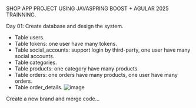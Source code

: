 SHOP APP PROJECT USING JAVASPRING BOOST + AGULAR 2025 TRAINNING.

Day 01: Create database and design the system.
+ Table users.
+ Table tokens: one user have many tokens.
+ Table social_accounts: support login by third-party, one user have many social accounts.
+ Table categories.
+ Table products: one category have many products.
+ Table orders: one orders have many products, one user have many orders.
+ Table order_details.
![image](https://github.com/user-attachments/assets/32f183a0-6481-4f76-a6a9-f421de1d5953)

Create a new brand and merge code...

